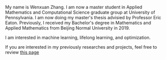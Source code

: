 My name is Wenxuan Zhang. I am now a master student in Applied Mathematics and Computational Science graduate group at University of Pennsylvania. I am now doing my master's thesis advisied by Professor Eric Eaton. Previously, I received my Bachelor's degree in Mathematics and Applied Mathematics from Beijing Normal University in 2019. 

I am interested in machine learning, lifelong learning, and optimization. 

If you are interested in my previously researches and projects, feel free to review [this page](/projects)
